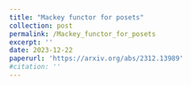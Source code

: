 ```yaml
---
title: "Mackey functor for posets"
collection: post
permalink: /Mackey_functor_for_posets
excerpt: ''
date: 2023-12-22
paperurl: 'https://arxiv.org/abs/2312.13989'
#citation: ''
---
```

